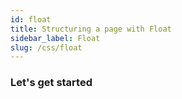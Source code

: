 ```yaml
---
id: float
title: Structuring a page with Float
sidebar_label: Float
slug: /css/float
---
```


### Let's get started